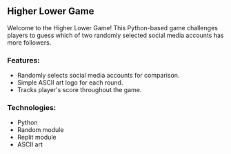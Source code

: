 ## Higher Lower Game

Welcome to the Higher Lower Game! This Python-based game challenges players to guess which of two randomly selected social media accounts has more followers.

### Features:
- Randomly selects social media accounts for comparison.
- Simple ASCII art logo for each round.
- Tracks player's score throughout the game.

### Technologies:
- Python
- Random module
- Replit module
- ASCII art
